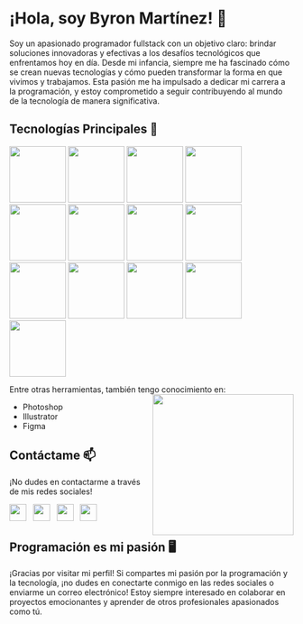 <!-- Encabezado -->
# ¡Hola, soy Byron Martínez! 👋

Soy un apasionado programador fullstack con un objetivo claro: brindar soluciones innovadoras y efectivas a los desafíos tecnológicos que enfrentamos hoy en día. Desde mi infancia, siempre me ha fascinado cómo se crean nuevas tecnologías y cómo pueden transformar la forma en que vivimos y trabajamos. Esta pasión me ha impulsado a dedicar mi carrera a la programación, y estoy comprometido a seguir contribuyendo al mundo de la tecnología de manera significativa.

## Tecnologías Principales 🚀

<!-- Logos de tecnologías -->
<p float="left">
  <img src="logos/html.png" width="100" />
  <img src="logos/css.png" width="100" /> 
  <img src="logos/javascript.png" width="100" />
  <img src="logos/react.png" width="100" />
  <img src="logos/redux.png" width="100" />
  <img src="logos/nodejs.png" width="100" />
  <img src="logos/express.png" width="100" />
  <img src="logos/postgresql.png" width="100" />
  <img src="logos/sequelize.png" width="100" />
  <img src="logos/git.png" width="100" />
  <img src="logos/less.png" width="100" />
  <img src="logos/tailwind.png" width="100" />
  <img src="logos/python.png" width="100" />
</p>

Entre otras herramientas, también tengo conocimiento en:
<img src="programacion.png" align="right" width="250" />
- Photoshop
- Illustrator
- Figma 

## Contáctame 📫

¡No dudes en contactarme a través de mis redes sociales!

<!-- Logos de redes sociales con enlaces -->
[<img src="logos/linkedin.png" width="30" />](https://www.linkedin.com/in/byron-martínez-86b5bb231/) &nbsp;
[<img src="logos/twitter.png" width="30" />](https://twitter.com/_Bamder_) &nbsp;
[<img src="logos/instagram.png" width="30" />](https://www.instagram.com/mateo_mh22/) &nbsp;
[<img src="logos/gmail.png" width="30" />](mailto:byronmh8@gmail.com)

## Programación es mi pasión 🖥️

<!-- Imagen de programación -->

¡Gracias por visitar mi perfil! Si compartes mi pasión por la programación y la tecnología, ¡no dudes en conectarte conmigo en las redes sociales o enviarme un correo electrónico! Estoy siempre interesado en colaborar en proyectos emocionantes y aprender de otros profesionales apasionados como tú.

</details>
